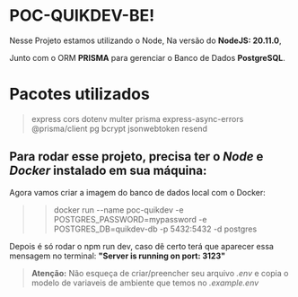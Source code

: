# POC-QUIKDEV-BE!

Nesse Projeto estamos utilizando o Node, Na versão do **NodeJS: 20.11.0**,

Junto com o ORM **PRISMA** para gerenciar o Banco de Dados **PostgreSQL**.

# Pacotes utilizados

> express cors dotenv multer prisma express-async-errors
> @prisma/client pg bcrypt jsonwebtoken resend

## Para rodar esse projeto, precisa ter o _Node_ e _Docker_ instalado em sua máquina:

Agora vamos criar a imagem do banco de dados local com o Docker:

> > docker run --name poc-quikdev -e POSTGRES_PASSWORD=mypassword -e POSTGRES_DB=quikdev-db -p 5432:5432 -d postgres

Depois é só rodar o npm run dev, caso dê certo terá que aparecer essa mensagem no terminal: **"Server is running on port: 3123"**

> **Atenção:** Não esqueça de criar/preencher seu arquivo _.env_ e copia o modelo de variaveis de ambiente que temos no _.example.env_
